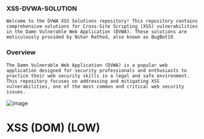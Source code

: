 ### XSS-DVWA-SOLUTION
``` Welcome to the DVWA XSS Solutions repository! This repository contains comprehensive solutions for Cross-Site Scripting (XSS) vulnerabilities in the Damn Vulnerable Web Application (DVWA). These solutions are meticulously provided by Nihar Rathod, also known as BugBot19 ```

### Overview
```The Damn Vulnerable Web Application (DVWA) is a popular web application designed for security professionals and enthusiasts to practice their web security skills in a legal and safe environment. This repository focuses on addressing and mitigating XSS vulnerabilities, one of the most common and critical web security issues.```

![image](https://github.com/kashrathod19/XSS-DVWA-SOLUTION/assets/54115061/949deaaa-2f13-4bb8-b2fd-6dfe8af11e02)

# XSS (DOM) (LOW)
